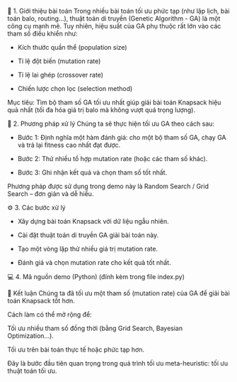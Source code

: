 🧭 1. Giới thiệu bài toán
Trong nhiều bài toán tối ưu phức tạp (như lập lịch, bài toán balo, routing...), thuật toán di truyền (Genetic Algorithm - GA) là một công cụ mạnh mẽ. Tuy nhiên, hiệu suất của GA phụ thuộc rất lớn vào các tham số điều khiển như:

- Kích thước quần thể (population size)

- Tỉ lệ đột biến (mutation rate)

- Tỉ lệ lai ghép (crossover rate)

- Chiến lược chọn lọc (selection method)

Mục tiêu: Tìm bộ tham số GA tối ưu nhất giúp giải bài toán Knapsack hiệu quả nhất (tối đa hóa giá trị balo mà không vượt quá trọng lượng).

🧠 2. Phương pháp xử lý
Chúng ta sẽ thực hiện tối ưu GA theo cách sau:

- Bước 1: Định nghĩa một hàm đánh giá: cho một bộ tham số GA, chạy GA và trả lại fitness cao nhất đạt được.

- Bước 2: Thử nhiều tổ hợp mutation rate (hoặc các tham số khác).

- Bước 3: Ghi nhận kết quả và chọn tham số tốt nhất.

Phương pháp được sử dụng trong demo này là Random Search / Grid Search – đơn giản và dễ hiểu.

⚙️ 3. Các bước xử lý
- Xây dựng bài toán Knapsack với dữ liệu ngẫu nhiên.

- Cài đặt thuật toán di truyền GA giải bài toán này.

- Tạo một vòng lặp thử nhiều giá trị mutation rate.

- Đánh giá và chọn mutation rate cho kết quả tốt nhất.

💻 4. Mã nguồn demo (Python) (đính kèm trong file index.py)



📌 Kết luận
Chúng ta đã tối ưu một tham số (mutation rate) của GA để giải bài toán Knapsack tốt hơn.

Cách làm có thể mở rộng để:

Tối ưu nhiều tham số đồng thời (bằng Grid Search, Bayesian Optimization...).

Tối ưu trên bài toán thực tế hoặc phức tạp hơn.

Đây là bước đầu tiên quan trọng trong quá trình tối ưu meta-heuristic: tối ưu thuật toán tối ưu.

